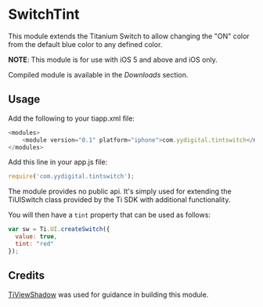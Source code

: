 SwitchTint
============

This module extends the Titanium Switch to allow changing the "ON" color from the default blue color to any defined color.

**NOTE**: This module is for use with iOS 5 and above and iOS only.

Compiled module is available in the _Downloads_ section.


Usage
-----

Add the following to your tiapp.xml file:

```javascript
<modules>
    <module version="0.1" platform="iphone">com.yydigital.tintswitch</module> 
</modules>
```

Add this line in your app.js file:

```javascript
require('com.yydigital.tintswitch');
```

The module provides no public api. It's simply used for extending the TiUISwitch class provided by the Ti SDK with additional functionality.

You will then have a `tint` property that can be used as follows:

```javascript
var sw = Ti.UI.createSwitch({
  value: true,
  tint: "red"
});
```


Credits
-------

[TiViewShadow](https://github.com/omorandi/TiViewShadow) was used for guidance in building this module.
